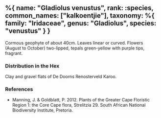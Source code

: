%{
    name: "Gladiolus venustus",
    rank: :species,
    common_names: ["kalkoentjie"],
    taxonomy: %{
        family: "Iridaceae",
        genus: "Gladiolus",
        species: "venustus"
    }
}
---
Cormous geophyte of about 40cm. Leaves linear or curved. Flowers (August to October) two-lipped, tepals green-yellow
with purple tips, fragrant.

<!-- read more -->

### Distribution in the Hex

Clay and gravel flats of De Doorns Renosterveld Karoo.

### References

* Manning, J. & Goldblatt, P. 2012. Plants of the Greater Cape Floristic Region 1: the Core Cape flora, Strelitzia 29. South African National Biodiversity Institute, Pretoria.